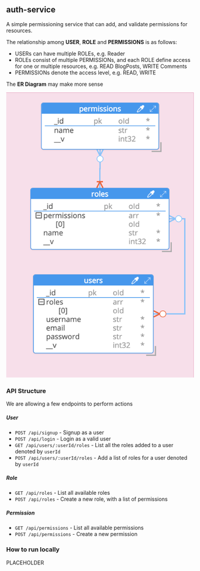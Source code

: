 ## auth-service
A simple permissioning service that can add, and validate permissions for resources.

The relationship among **USER**, **ROLE** and **PERMISSIONS** is as follows:
* USERs can have multiple ROLEs, e.g. Reader
* ROLEs consist of multiple PERMISSIONs, and each ROLE define access for one or multiple resources, e.g. READ BlogPosts, WRITE Comments
* PERMISSIONs denote the access level, e.g. READ, WRITE

The **ER Diagram** may make more sense

![er-diagram](./assets/auth_service-erd.png)

### **API Structure**
We are allowing a few endpoints to perform actions
##### **User**
* `POST /api/signup` - Signup as a user
* `POST /api/login` - Login as a valid user
* `GET /api/users/:userId/roles` - List all the roles added to a user denoted by `userId`
* `POST /api/users/:userId/roles` - Add a list of roles for a user denoted by `userId`

##### **Role**
* `GET /api/roles` - List all available roles
* `POST /api/roles` - Create a new role, with a list of permissions

##### **Permission**
* `GET /api/permissions` - List all available permissions
* `POST /api/permissions` - Create a new permission

### **How to run locally**
PLACEHOLDER
